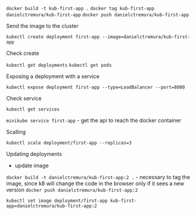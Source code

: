 `docker build -t kub-first-app .`
`docker tag kub-first-app danielctremura/kub-first-app`
`docker push danielctremura/kub-first-app`

Send the image to the cluster

`kubectl create deployment first-app --image=danielctremura/kub-first-app`

Check create

`kubectl get deployments`
`kubectl get pods`

Exposing a deployment with a service

`kubectl expose deployment first-app --type=LoadBalancer --port=8080`

Check service

`kubectl get services`

`minikube service first-app` - get the api to reach the docker container

Scalling 

`kubectl scale deployment/first-app --replicas=3`

Updating deployments

- update image

`docker build -t danielctremura/kub-first-app:2 .` - necessary to tag the image, since k8 will
change the code in the browser only if it sees a new version
`docker push danielctremura/kub-first-app:2`

`kubectl set image deployment/first-app kub-first-app=danielctremura/kub-first-app:2`
